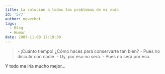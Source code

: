 ```yaml
---
title: La solución a todos los problemas de mi vida
id: '577'
author: neverbot
tags:
  - Blog
  - Humor
date: 2007-11-08 17:19:39
---
```


> \- ¡Cuánto tiempo! ¿Cómo haces para conservarte tan bien? 
  \- Pues no discutir con nadie. 
  \- Uy, por eso no será. 
  \- Pues no será por eso.

Y todo me iría mucho mejor...